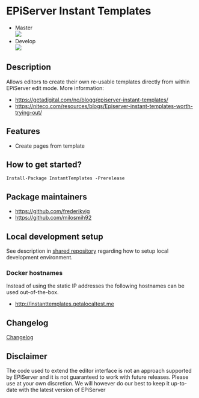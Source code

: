 # EPiServer Instant Templates

* Master<br>
![](http://tc.geta.no/app/rest/builds/buildType:(id:GetaPackages_GetaInstantTemplates_00ci),branch:master/statusIcon)
* Develop<br>
![](http://tc.geta.no/app/rest/builds/buildType:(id:GetaPackages_GetaInstantTemplates_00ci),branch:develop/statusIcon)

## Description

Allows editors to create their own re-usable templates directly from within EPiServer edit mode.
More information:

- https://getadigital.com/no/blogg/episerver-instant-templates/
- https://niteco.com/resources/blogs/Episerver-instant-templates-worth-trying-out/

## Features

- Create pages from template

## How to get started?

```
Install-Package InstantTemplates -Prerelease
```

## Package maintainers

- https://github.com/frederikvig
- https://github.com/milosmih92

## Local development setup

See description in [shared repository](https://github.com/Geta/package-shared/blob/master/README.md#local-development-set-up) regarding how to setup local development environment.

### Docker hostnames

Instead of using the static IP addresses the following hostnames can be used out-of-the-box.

- http://instanttemplates.getalocaltest.me

## Changelog

[Changelog](CHANGELOG.md)

## Disclaimer

The code used to extend the editor interface is not an approach supported by EPiServer and it is not guaranteed to work with future releases. Please use at your own discretion. We will however do our best to keep it up-to-date with the latest version of EPiServer

